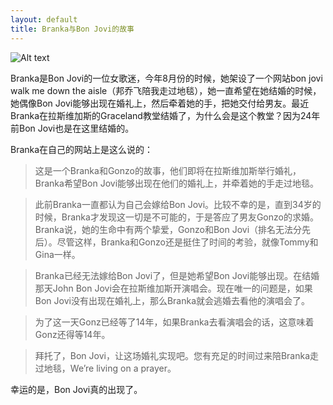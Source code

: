 ```yaml
---
layout: default
title: Branka与Bon Jovi的故事
---
```


![Alt text](https://i1.wp.com/www.billboard.com/files/styles/promo_650/public/field/image/jon-bon-jovi-branka-delic.jpg?w=500)

Branka是Bon Jovi的一位女歌迷，今年8月份的时候，她架设了一个网站bon jovi walk me down the aisle（邦乔飞陪我走过地毯），她一直希望在她结婚的时候，她偶像Bon Jovi能够出现在婚礼上，然后牵着她的手，把她交付给男友。最近Branka在拉斯维加斯的Graceland教堂结婚了，为什么会是这个教堂？因为24年前Bon Jovi也是在这里结婚的。

Branka在自己的网站上是这么说的：

> 这是一个Branka和Gonzo的故事，他们即将在拉斯维加斯举行婚礼，Branka希望Bon Jovi能够出现在他们的婚礼上，并牵着她的手走过地毯。

> 此前Branka一直都认为自己会嫁给Bon Jovi。比较不幸的是，直到34岁的时候，Branka才发现这一切是不可能的，于是答应了男友Gonzo的求婚。Branka说，她的生命中有两个挚爱，Gonzo和Bon Jovi（排名无法分先后）。尽管这样，Branka和Gonzo还是挺住了时间的考验，就像Tommy和Gina一样。

> Branka已经无法嫁给Bon Jovi了，但是她希望Bon Jovi能够出现。在结婚那天John Bon Jovi会在拉斯维加斯开演唱会。现在唯一的问题是，如果Bon Jovi没有出现在婚礼上，那么Branka就会逃婚去看他的演唱会了。

> 为了这一天Gonz已经等了14年，如果Branka去看演唱会的话，这意味着Gonz还得等14年。

> 拜托了，Bon Jovi，让这场婚礼实现吧。您有充足的时间过来陪Branka走过地毯，We’re living on a prayer。

幸运的是，Bon Jovi真的出现了。
